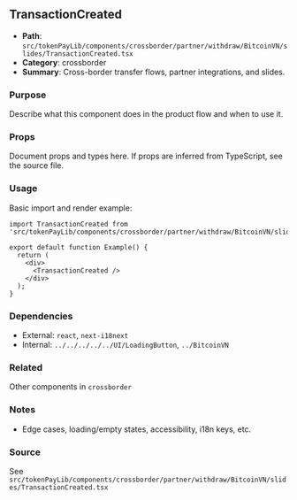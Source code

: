 ## TransactionCreated

- **Path**: `src/tokenPayLib/components/crossborder/partner/withdraw/BitcoinVN/slides/TransactionCreated.tsx`
- **Category**: crossborder
- **Summary**: Cross-border transfer flows, partner integrations, and slides.

### Purpose
Describe what this component does in the product flow and when to use it.

### Props
Document props and types here. If props are inferred from TypeScript, see the source file.

### Usage
Basic import and render example:


```tsx
import TransactionCreated from 'src/tokenPayLib/components/crossborder/partner/withdraw/BitcoinVN/slides/TransactionCreated';

export default function Example() {
  return (
    <div>
      <TransactionCreated />
    </div>
  );
}

```

### Dependencies
- External: `react`, `next-i18next`
- Internal: `../../../../../UI/LoadingButton`, `../BitcoinVN`

### Related
Other components in `crossborder`

### Notes
- Edge cases, loading/empty states, accessibility, i18n keys, etc.

### Source
See `src/tokenPayLib/components/crossborder/partner/withdraw/BitcoinVN/slides/TransactionCreated.tsx`
